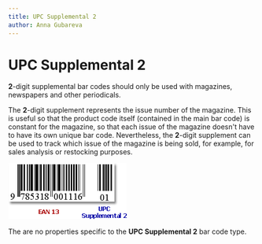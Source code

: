 ```yaml
---
title: UPC Supplemental 2
author: Anna Gubareva
---
```

# UPC Supplemental 2

**2**-digit supplemental bar codes should only be used with magazines, newspapers and other periodicals.

The **2**-digit supplement represents the issue number of the magazine. This is useful so that the product code itself (contained in the main bar code) is constant for the magazine, so that each issue of the magazine doesn't have to have its own unique bar code. Nevertheless, the **2**-digit supplement can be used to track which issue of the magazine is being sold, for example, for sales analysis or restocking purposes.

![](../../../../../images/eurd-win-bar-code-upc-supplemental-2.png)

The are no properties specific to the **UPC Supplemental 2** bar code type.